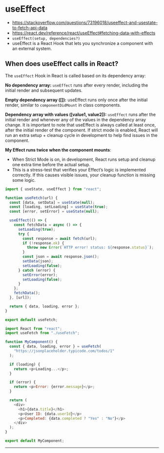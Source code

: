 # useEffect

- https://stackoverflow.com/questions/73196018/useeffect-and-usestate-to-fetch-api-data
- https://react.dev/reference/react/useEffect#fetching-data-with-effects
- `useEffect(setup, dependencies?)`
- useEffect is a React Hook that lets you synchronize a component with an external system.

## When does useEffect calls in React?
The `useEffect` Hook in React is called based on its dependency array:

**No dependency array:**
`useEffect` runs after every render, including the initial render and subsequent updates.

**Empty dependency array ([]):**
useEffect runs only once after the initial render, similar to `componentDidMount` in class components.

**Dependency array with values ([value1, value2]):**
`useEffect` runs after the initial render and whenever any of the values in the dependency array change.
It is important to note that useEffect is always called at least once, after the initial render of the component. If strict mode is enabled, React will run an extra setup + cleanup cycle in development to help find issues in the component.


**My Effect runs twice when the component mounts**:

- When Strict Mode is on, in development, React runs setup and cleanup one extra time before the actual setup.
- This is a stress-test that verifies your Effect’s logic is implemented correctly. If this causes visible issues, your cleanup function is missing some logic.

```js
import { useState, useEffect } from "react";

function useFetch(url) {
  const [data, setData] = useState(null);
  const [loading, setLoading] = useState(true);
  const [error, setError] = useState(null);

  useEffect(() => {
    const fetchData = async () => {
      setLoading(true);
      try {
        const response = await fetch(url);
        if (!response.ok) {
          throw new Error(`HTTP error! status: ${response.status}`);
        }
        const json = await response.json();
        setData(json);
        setLoading(false);
      } catch (error) {
        setError(error);
        setLoading(false);
      }
    };
    fetchData();
  }, [url]);

  return { data, loading, error };
}

export default useFetch;
```

```js
import React from "react";
import useFetch from "./useFetch";

function MyComponent() {
  const { data, loading, error } = useFetch(
    "https://jsonplaceholder.typicode.com/todos/1"
  );

  if (loading) {
    return <p>Loading...</p>;
  }

  if (error) {
    return <p>Error: {error.message}</p>;
  }

  return (
    <div>
      <h1>{data.title}</h1>
      <p>User ID: {data.userId}</p>
      <p>Completed: {data.completed ? "Yes" : "No"}</p>
    </div>
  );
}

export default MyComponent;
```

<hr />
